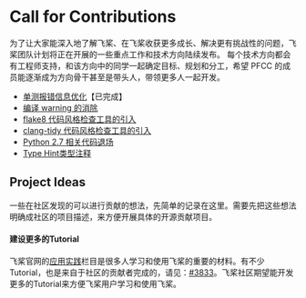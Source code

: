 # Call for Contributions

为了让大家能深入地了解飞桨、在飞桨收获更多成长、解决更有挑战性的问题，飞桨团队计划将正在开展的一些重点工作和技术方向陆续发布。
每个技术方向都会有工程师支持，和该方向中的同学一起确定目标、规划和分工，希望 PFCC 的成员能逐渐成为方向骨干甚至是带头人，带领更多人一起开发。

- [单测报错信息优化](code_style_improvement_for_unittest.md)【已完成】
- [编译 warning 的消除](code_style_compiler_warning.md)
- [flake8 代码风格检查工具的引入](code_style_flake8.md)
- [clang-tidy 代码风格检查工具的引入](code_style_clang_tidy.md)
- [Python 2.7 相关代码退场](legacy_python2.md)
- [Type Hint类型注释](type_hint.md)


## Project Ideas

一些在社区发现的可以进行贡献的想法，先简单的记录在这里。需要先把这些想法明确成社区的项目描述，来方便开展具体的开源贡献项目。


#### 建设更多的Tutorial

飞桨官网的[应用实践](https://www.paddlepaddle.org.cn/documentation/docs/zh/practices/index_cn.html)栏目是很多人学习和使用飞桨的重要的材料。有不少Tutorial，也是来自于社区的贡献者完成的，请见：[#3833](https://github.com/PaddlePaddle/docs/issues/3833)。飞桨社区期望能开发更多的Tutorial来方便飞桨用户学习和使用飞桨。



